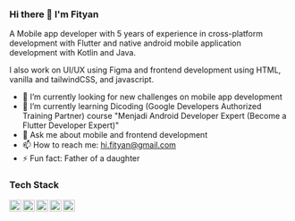 ### Hi there 👋 I'm Fityan

A Mobile app developer with 5 years of experience in cross-platform development with Flutter and native android mobile application development with Kotlin and Java.

I also work on UI/UX using Figma and frontend development using HTML, vanilla and tailwindCSS, and javascript.

- 🔭 I’m currently looking for new challenges on mobile app development
- 🌱 I’m currently learning Dicoding (Google Developers Authorized Training Partner) course "Menjadi Android Developer Expert (Become a Flutter Developer Expert)"
- 💬 Ask me about mobile and frontend development 
- 📫 How to reach me: hi.fityan@gmail.com
- ⚡ Fun fact: Father of a daughter

### Tech Stack
<a href="https://flutter.dev/"><img align="left" alt="Flutter" title="Flutter" width="21px" src="https://raw.githubusercontent.com/flutter/website/master/src/_assets/image/flutter-logomark-320px.png" /></a>
<a href="https://dart.dev/"><img align="left" alt="Dart" title="Dart" width="21px" src="https://upload.wikimedia.org/wikipedia/commons/thumb/9/91/Dart-logo-icon.svg/111px-Dart-logo-icon.svg.png?20220708094810" /></a>
<a href="https://kotlinlang.org/"><img align="left" alt="Kotlin" title="Kotlin" width="21px" src="https://upload.wikimedia.org/wikipedia/commons/thumb/7/74/Kotlin_Icon.png/240px-Kotlin_Icon.png" /></a>
<a href="https://www.java.com/"><img align="left" alt="Java" title="Java" width="21px" src="https://upload.wikimedia.org/wikipedia/de/e/e1/Java-Logo.svg" /></a>
<a href="https://tailwindcss.com/"><img align="left" alt="Java" title="Java" width="21px" src="https://upload.wikimedia.org/wikipedia/commons/thumb/d/d5/Tailwind_CSS_Logo.svg/320px-Tailwind_CSS_Logo.svg.png" /></a>
